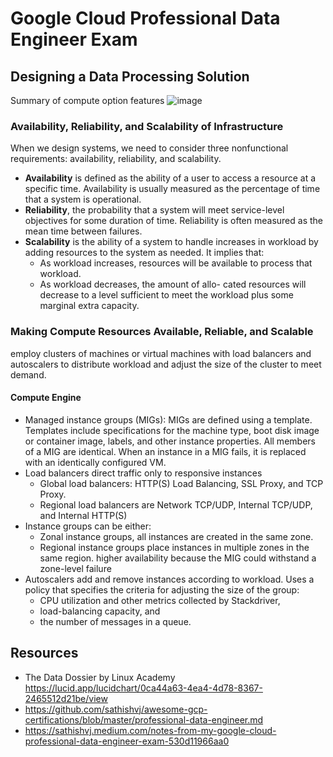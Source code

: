 # Google Cloud Professional Data Engineer Exam

## Designing a Data Processing Solution
Summary of compute option features
![image](https://user-images.githubusercontent.com/1645304/135768028-ed245a0a-d201-401b-8612-e6355fb7c4f0.png)

### Availability, Reliability, and Scalability of Infrastructure
When we design systems, we need to consider three nonfunctional requirements: availability, reliability, and scalability.
- **Availability** is defined as the ability of a user to access a resource at a specific time. Availability is usually measured as the percentage of time that a system is operational.
- **Reliability**, the probability that a system will meet service-level objectives for some duration of time. Reliability is often measured as the mean time between failures.
- **Scalability** is the ability of a system to handle increases in workload by adding resources to the system as needed. It implies that:
  - As workload increases, resources will be available to process that workload.
  - As workload decreases, the amount of allo- cated resources will decrease to a level sufficient to meet the workload plus some marginal extra capacity.

### Making Compute Resources Available, Reliable, and Scalable
employ clusters of machines or virtual machines with load balancers and autoscalers to distribute workload and adjust the size of the cluster to meet demand.

#### Compute Engine
- Managed instance groups (MIGs): MIGs are defined using a template. Templates include specifications for the machine type, boot disk image or container image, labels, and other instance properties. All members of a MIG are identical. When an instance in a MIG fails, it is replaced with an identically configured VM.
- Load balancers direct traffic only to responsive instances
  - Global load balancers: HTTP(S) Load Balancing, SSL Proxy, and TCP Proxy.
  - Regional load balancers are Network TCP/UDP, Internal TCP/UDP, and Internal HTTP(S)
- Instance groups can be either:
  - Zonal instance groups, all instances are created in the same zone.
  - Regional instance groups place instances in multiple zones in the same region. higher availability because the MIG could withstand a zone-level failure
- Autoscalers add and remove instances according to workload. Uses a policy that specifies the criteria for adjusting the size of the group:
  - CPU utilization and other metrics collected by Stackdriver,
  - load-balancing capacity, and
  - the number of messages in a queue.


## Resources
- The Data Dossier by Linux Academy https://lucid.app/lucidchart/0ca44a63-4ea4-4d78-8367-2465512d21be/view
- https://github.com/sathishvj/awesome-gcp-certifications/blob/master/professional-data-engineer.md
- https://sathishvj.medium.com/notes-from-my-google-cloud-professional-data-engineer-exam-530d11966aa0
